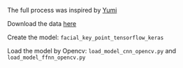 The full process was inspired by [Yumi](https://fairyonice.github.io/achieving-top-23-in-kaggles-facial-keypoints-detection-with-keras-tensorflow.html)

Download the data [here](https://www.kaggle.com/c/facial-keypoints-detection/data)

Create the model: ```facial_key_point_tensorflow_keras```

Load the model by Opencv: ```load_model_cnn_opencv.py``` and ```load_model_ffnn_opencv.py```

